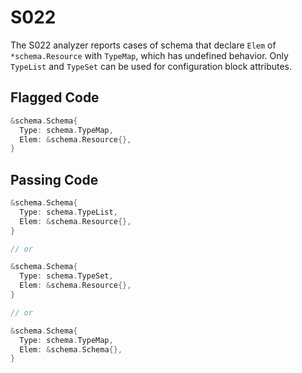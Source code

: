 # S022

The S022 analyzer reports cases of schema that declare `Elem` of `*schema.Resource`
with `TypeMap`, which has undefined behavior. Only `TypeList` and `TypeSet` can be
used for configuration block attributes.

## Flagged Code

```go
&schema.Schema{
  Type: schema.TypeMap,
  Elem: &schema.Resource{},
}
```

## Passing Code

```go
&schema.Schema{
  Type: schema.TypeList,
  Elem: &schema.Resource{},
}

// or

&schema.Schema{
  Type: schema.TypeSet,
  Elem: &schema.Resource{},
}

// or

&schema.Schema{
  Type: schema.TypeMap,
  Elem: &schema.Schema{},
}
```
